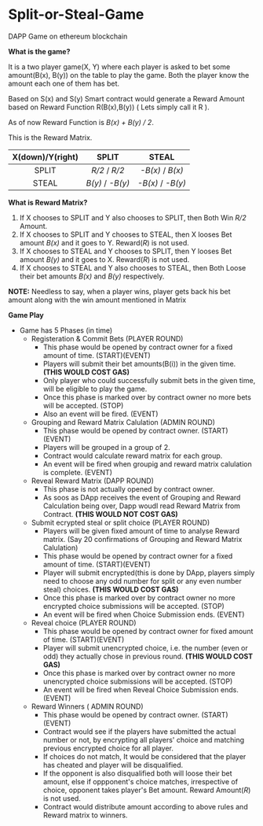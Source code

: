 # Split-or-Steal-Game
DAPP Game on ethereum blockchain

**What is the game?**

It is a two player game(X, Y) where each player is asked to bet some amount(B(x), B(y)) on the table to play the game.
Both the player know the amount each one of them has bet.

Based on S(x) and S(y) Smart contract would generate a Reward Amount based on Reward Function R(B(x),B(y)) ( Lets simply call it R ).

As of now Reward Function is *B(x) + B(y) / 2*.

This is the Reward Matrix.

X(down)/Y(right) | SPLIT | STEAL
:---: | :---: | :---:
SPLIT | *R/2* / *R/2* | *-B(x)* / *B(x)* 
STEAL | *B(y)* / *-B(y)* | *-B(x)* / *-B(y)* 


**What is Reward Matrix?**
1. If X chooses to SPLIT and Y also chooses to SPLIT, then Both Win *R/2* Amount.
2. If X chooses to SPLIT and Y chooses to STEAL, then X looses Bet amount *B(x)* and it goes to Y. Reward(*R*) is not used.
3. If X chooses to STEAL and Y chooses to SPLIT, then Y looses Bet amount *B(y)* and it goes to X. Reward(*R*) is not used.
4. If X chooses to STEAL and Y also chooses to STEAL, then Both Loose their bet amounts *B(x)* and *B(y)* respectively.

**NOTE:**
Needless to say, when a player wins, player gets back his bet amount along with the win amount mentioned in Matrix

**Game Play**
- Game has 5 Phases (in time)
  - Registeration & Commit Bets (PLAYER ROUND)
    - This phase would be opened by contract owner for a fixed amount of time. (START)(EVENT)
    - Players will submit their bet amounts(B(i)) in the given time. **(THIS WOULD COST GAS)**
    - Only player who could successfully submit bets in the given time, will be eligible to play the game.
    - Once this phase is marked over by contract owner no more bets will be accepted. (STOP)
    - Also an event will be fired. (EVENT)
  - Grouping and Reward Matrix Calulation (ADMIN ROUND)
    - This phase would be opened by contract owner. (START)(EVENT)
    - Players will be grouped in a group of 2.
    - Contract would calculate reward matrix for each group.
    - An event will be fired when groupig and reward matrix calulation is complete. (EVENT)
  - Reveal Reward Matrix (DAPP ROUND)
    - This phase is not actually opened by contract owner.
    - As soos as DApp receives the event of Grouping and Reward Calculation being over, Dapp woudl read Reward Matrix from Contract.  **(THIS WOULD NOT COST GAS)**
  - Submit ecrypted steal or split choice (PLAYER ROUND)
    - Players will be given fixed amount of time to analyse Reward matrix. (Say 20 confirmations of Grouping and Reward Matrix Calulation)
    - This phase would be opened by contract owner for a fixed amount of time. (START)(EVENT) 
    - Player will submit encrypted(this is done by DApp, players simply need to choose any odd number for split or any even number steal) choices. **(THIS WOULD COST GAS)**
    - Once this phase is marked over by contract owner no more encrypted choice submissions will be accepted. (STOP)
    - An event will be fired when Choice Submission ends. (EVENT)
  - Reveal choice  (PLAYER ROUND)
    - This phase would be opened by contract owner for fixed amount of time. (START)(EVENT) 
    - Player will submit unencrypted choice, i.e. the number (even or odd) they actually chose in previous round. **(THIS WOULD COST GAS)**
    - Once this phase is marked over by contract owner no more unencrypted choice submissions will be accepted. (STOP)
    - An event will be fired when Reveal Choice Submission ends. (EVENT)
  - Reward Winners ( ADMIN ROUND)
    - This phase would be opened by contract owner. (START)(EVENT)   
    - Contract would see if the players have submitted the actual number or not, by encrypting all players' choice and matching previous encrypted choice for all player.
    - If choices do not match, It would be considered that the player has cheated and player will be disqualified.
    - If the opponent is also disqualified both will loose their bet amount, else if oppponent's choice matches, irrespective of choice, opponent takes player's Bet amount. Reward Amount(*R*) is not used.
    - Contract would distribute amount according to above rules and Reward matrix to winners.

